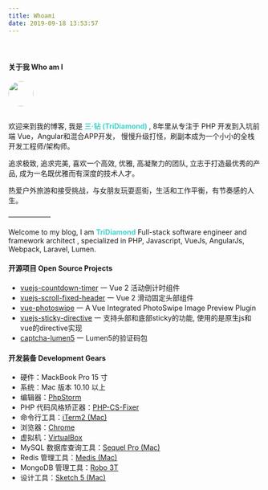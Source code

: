 ```yaml
---
title: Whoami
date: 2019-09-18 13:53:57
---
```

<div class="my-links">
  <a class="gradient-text" href="https://github.com/TriDiamond" target="_blank" rel="noopener"><span class=" iconfont icon-github"></span></a>
  <a class="gradient-text" href="https://twitter.com/TriDiamond6" target="_blank" rel="noopener"><span class=" iconfont icon-twitter"></span></a>
  <a class="gradient-text" href="https://stackoverflow.com/users/7602324/tridiamond?tab=profile" target="_blank" rel="noopener"><span class=" iconfont icon-stack-overflow"></span></a>
</div>

<style>
  .my-links {display: flex; align-content: flex-start; margin-top: 30px;}
  .my-links a {display: flex; color: #000; padding: 2px 10px;border-bottom:none !important;}
  .my-links a span {font-size: 28px;}
</style>

#### 关于我 Who am I

<img src="https://s2.ax1x.com/2019/09/19/nLtSiD.png" style="height: 50px; width: 50px; border-radius: 50%; margin-bottom: 15px" />

欢迎来到我的博客, 我是<b style="color: #42d2ca"> **三·钻 (TriDiamond)** </b>, 
8年里从专注于 PHP 开发到入坑前端 Vue，Angular和混合APP开发，
慢慢升级打怪，刷副本成为一个小小的全栈开发工程师/架构师。

追求极致, 追求完美, 喜欢一个高效, 优雅, 高凝聚力的团队,
立志于打造最优秀的产品, 成为一名既优雅而有深度的技术人才。

热爱户外旅游和接受挑战，与女朋友玩耍逛街，生活和工作平衡，有节奏感的人生。

——————

Welcome to my blog, I am <b style="color: #42d2ca">**TriDiamond**</b>
Full-stack software engineer and framework architect , 
specialized in PHP, Javascript, VueJs, AngularJs, Webpack, Laravel, Lumen.

#### 开源项目 Open Source Projects

- [vuejs-countdown-timer](https://github.com/TriDiamond/vuejs-countdown-timer) 一 Vue 2 活动倒计时组件
- [vuejs-scroll-fixed-header](https://github.com/TriDiamond/vuejs-scroll-fixed-header) 一 Vue 2 滑动固定头部组件
- [vue-photoswipe](https://github.com/TriDiamond/vue-photoswipe) 一 A Vue Integrated PhotoSwipe Image Preview Plugin
- [vuejs-sticky-directive](https://github.com/TriDiamond/vuejs-sticky-directive) 一 支持头部和底部sticky的功能, 使用的是原生js和vue的directive实现
- [captcha-lumen5](https://github.com/TriDiamond/captcha-lumen5) 一 Lumen5的验证码包

#### 开发装备 Development Gears

+ 硬件：MackBook Pro 15 寸
+ 系统：Mac 版本 10.10 以上
+ 编辑器：[PhpStorm](https://www.jianshu.com/p/c8a7fcd57896)
+ PHP 代码风格矫正器：[PHP-CS-Fixer](https://www.jianshu.com/p/d147dcf43a04)
+ 命令行工具：[iTerm2 (Mac)](https://www.iterm2.com/)
+ 浏览器：[Chrome](https://www.google.com/chrome/browser/desktop/index.html)
+ 虚拟机：[VirtualBox](https://www.virtualbox.org/)
+ MySQL 数据库查询工具：[Sequel Pro (Mac)](http://www.sequelpro.com/)
+ Redis 管理工具：[Medis (Mac)](https://xclient.info/s/medis.html)
+ MongoDB 管理工具：[Robo 3T](https://robomongo.org/)
+ 设计工具：[Sketch 5 (Mac)](https://www.sketch.com/)